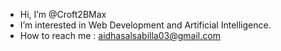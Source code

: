 - Hi, I’m @Croft2BMax
- I’m interested in Web Development and Artificial Intelligence.
- How to reach me : aidhasalsabilla03@gmail.com

<!---
Croft2BMax/Croft2BMax is a ✨ special ✨ repository because its `README.md` (this file) appears on your GitHub profile.
You can click the Preview link to take a look at your changes.
--->
